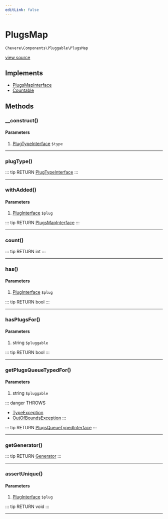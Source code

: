 ```yaml
---
editLink: false
---
```


# PlugsMap

`Chevere\Components\Pluggable\PlugsMap`

[view source](https://github.com/chevere/chevere/blob/master/src/Chevere/Components/Pluggable/PlugsMap.php)

## Implements

- [PlugsMapInterface](../../Interfaces/Pluggable/PlugsMapInterface.md)
- [Countable](https://www.php.net/manual/class.countable)

## Methods

### __construct()

#### Parameters

1. [PlugTypeInterface](../../Interfaces/Pluggable/PlugTypeInterface.md) `$type`

---

### plugType()

::: tip RETURN
[PlugTypeInterface](../../Interfaces/Pluggable/PlugTypeInterface.md)
:::

---

### withAdded()

#### Parameters

1. [PlugInterface](../../Interfaces/Pluggable/PlugInterface.md) `$plug`

::: tip RETURN
[PlugsMapInterface](../../Interfaces/Pluggable/PlugsMapInterface.md)
:::

---

### count()

::: tip RETURN
int
:::

---

### has()

#### Parameters

1. [PlugInterface](../../Interfaces/Pluggable/PlugInterface.md) `$plug`

::: tip RETURN
bool
:::

---

### hasPlugsFor()

#### Parameters

1. string `$pluggable`

::: tip RETURN
bool
:::

---

### getPlugsQueueTypedFor()

#### Parameters

1. string `$pluggable`

::: danger THROWS
- [TypeException](../../Exceptions/Core/TypeException.md) 
- [OutOfBoundsException](../../Exceptions/Core/OutOfBoundsException.md) 
:::

::: tip RETURN
[PlugsQueueTypedInterface](../../Interfaces/Pluggable/PlugsQueueTypedInterface.md)
:::

---

### getGenerator()

::: tip RETURN
[Generator](https://www.php.net/manual/class.generator)
:::

---

### assertUnique()

#### Parameters

1. [PlugInterface](../../Interfaces/Pluggable/PlugInterface.md) `$plug`

::: tip RETURN
void
:::

---
